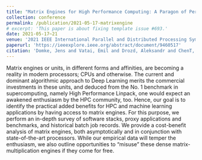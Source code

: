 ```yaml
---
title: "Matrix Engines for High Performance Computing: A Paragon of Performance or Grasping at Straws?"
collection: conference
permalink: /publication/2021-05-17-matrixengine
# excerpt: 'This paper is about fixing template issue #693.'
date: 2021-05-17~21
venue: '2021 IEEE International Parallel and Distributed Processing Symposium (IPDPS)'
paperurl: 'https://ieeexplore.ieee.org/abstract/document/9460517'
citation: 'Domke, Jens and Vatai, Emil and Drozd, Aleksandr and ChenT, Peng and Oyama, Yosuke and Zhang, Lingqi and Salaria, Shweta and Mukunoki, Daichi and Podobas, Artur and WahibT, Mohamed and Matsuoka, Satoshi, "Matrix Engines for High Performance Computing: A Paragon of Performance or Grasping at Straws?," 2021 IEEE International Parallel and Distributed Processing Symposium (IPDPS), Portland, OR, USA, 2021, pp. 1056-1065, doi: 10.1109/IPDPS49936.2021.00114.'
---
```


Matrix engines or units, in different forms and affinities, are becoming a reality in modern processors; CPUs and otherwise. The current and dominant algorithmic approach to Deep Learning merits the commercial investments in these units, and deduced from the No. 1 benchmark in supercomputing, namely High Performance Linpack, one would expect an awakened enthusiasm by the HPC community, too. Hence, our goal is to identify the practical added benefits for HPC and machine learning applications by having access to matrix engines. For this purpose, we perform an in-depth survey of software stacks, proxy applications and benchmarks, and historical batch job records. We provide a cost-benefit analysis of matrix engines, both asymptotically and in conjunction with state-of-the-art processors. While our empirical data will temper the enthusiasm, we also outline opportunities to “misuse” these dense matrix-multiplication engines if they come for free.